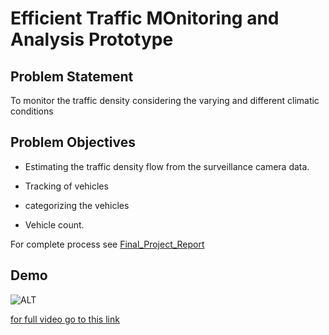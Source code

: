 # Efficient Traffic MOnitoring and Analysis Prototype

## Problem Statement

To monitor the traffic density considering the varying and different climatic conditions

## Problem Objectives

- Estimating the traffic density flow from the surveillance camera data.

- Tracking of vehicles

- categorizing the vehicles

- Vehicle count.

For complete process see [Final_Project_Report](https://github.com/Allhailankurgupta/Tirupati_Traffic_Project/blob/master/Final_Project_Report.pdf)
## Demo

![ALT](./assets/AnnaTirupati.gif)

[for full video go to this link](https://youtu.be/DDffY3LbCY8)

